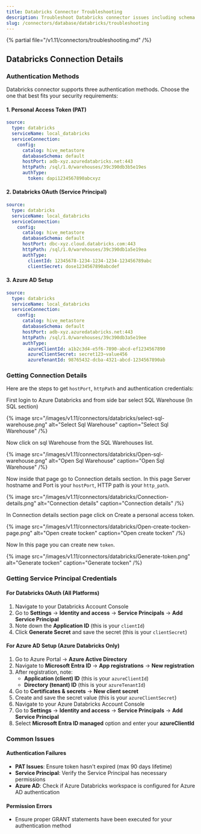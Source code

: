 ```yaml
---
title: Databricks Connector Troubleshooting
description: Troubleshoot Databricks connector issues including schema extraction errors or driver failures.
slug: /connectors/database/databricks/troubleshooting
---
```


{% partial file="/v1.11/connectors/troubleshooting.md" /%}

## Databricks Connection Details

### Authentication Methods

Databricks connector supports three authentication methods. Choose the one that best fits your security requirements:

#### 1. Personal Access Token (PAT)
```yaml
source:
  type: databricks
  serviceName: local_databricks
  serviceConnection:
    config:
      catalog: hive_metastore
      databaseSchema: default
      hostPort: adb-xyz.azuredatabricks.net:443
      httpPath: /sql/1.0/warehouses/39c390db3b5e19es
      authType:
        token: dapi1234567890abcxyz
```

#### 2. Databricks OAuth (Service Principal)
```yaml
source:
  type: databricks
  serviceName: local_databricks
  serviceConnection:
    config:
      catalog: hive_metastore
      databaseSchema: default
      hostPort: dbc-xyz.cloud.databricks.com:443
      httpPath: /sql/1.0/warehouses/39c390db1a5e19ea
      authType:
        clientId: 12345678-1234-1234-1234-123456789abc
        clientSecret: dose1234567890abcdef
```

#### 3. Azure AD Setup
```yaml
source:
  type: databricks
  serviceName: local_databricks
  serviceConnection:
    config:
      catalog: hive_metastore
      databaseSchema: default
      hostPort: adb-xyz.azuredatabricks.net:443
      httpPath: /sql/1.0/warehouses/39c390db3a5e19ee
      authType:
        azureClientId: a1b2c3d4-e5f6-7890-abcd-ef1234567890
        azureClientSecret: secret123~value456
        azureTenantId: 98765432-dcba-4321-abcd-1234567890ab
```

### Getting Connection Details

Here are the steps to get `hostPort`, `httpPath` and authentication credentials:

First login to Azure Databricks and from side bar select SQL Warehouse (In SQL section)


{% image
src="/images/v1.11/connectors/databricks/select-sql-warehouse.png"
alt="Select Sql Warehouse"
caption="Select Sql Warehouse" /%}


Now click on sql Warehouse from the SQL Warehouses list.


{% image
src="/images/v1.11/connectors/databricks/Open-sql-warehouse.png"
alt="Open Sql Warehouse"
caption="Open Sql Warehouse" /%}


Now inside that page go to Connection details section.
In this page Server hostname and Port is your `hostPort`, HTTP path is your `http_path`.



{% image
src="/images/v1.11/connectors/databricks/Connection-details.png"
alt="Connection details"
caption="Connection details" /%}


In Connection details section page click on Create a personal access token.

{% image
src="/images/v1.11/connectors/databricks/Open-create-tocken-page.png"
alt="Open create tocken"
caption="Open create tocken" /%}



Now In this page you can create new `token`.


{% image
src="/images/v1.11/connectors/databricks/Generate-token.png"
alt="Generate tocken"
caption="Generate tocken" /%}

### Getting Service Principal Credentials

#### For Databricks OAuth (All Platforms)

1. Navigate to your Databricks Account Console
2. Go to **Settings** → **Identity and access** → **Service Principals** → **Add Service Principal**
3. Note down the **Application ID** (this is your `clientId`)
4. Click **Generate Secret** and save the secret (this is your `clientSecret`)

#### For Azure AD Setup (Azure Databricks Only)

1. Go to Azure Portal → **Azure Active Directory**
2. Navigate to **Microsoft Entra ID** → **App registrations** → **New registration**
3. After registration, note:
   - **Application (client) ID** (this is your `azureClientId`)
   - **Directory (tenant) ID** (this is your `azureTenantId`)
4. Go to **Certificates & secrets** → **New client secret**
5. Create and save the secret value (this is your `azureClientSecret`)
6. Navigate to your Azure Databricks Account Console
7. Go to **Settings** → **Identity and access** → **Service Principals** → **Add Service Principal**
8. Select **Microsoft Entra ID managed** option and enter your **azureClientId**

### Common Issues

#### Authentication Failures
- **PAT Issues**: Ensure token hasn't expired (max 90 days lifetime)
- **Service Principal**: Verify the Service Principal has necessary permissions
- **Azure AD**: Check if Azure Databricks workspace is configured for Azure AD authentication

#### Permission Errors
- Ensure proper GRANT statements have been executed for your authentication method

